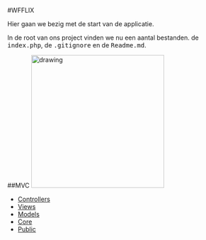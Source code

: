 #WFFLIX


Hier gaan we bezig met de start van de applicatie.

In de root van ons project vinden we nu een aantal bestanden. de <kbd>index.php</kbd>, de <kbd>.gitignore</kbd> en de <kbd>Readme.md</kbd>.

##MVC
<img src="https://upload.wikimedia.org/wikipedia/commons/thumb/a/a0/MVC-Process.svg/1920px-MVC-Process.svg.png" alt="drawing" width="300"/>


* [Controllers](controllers/controllers.md)
* [Views](views/views.md)
* [Models](models/model.md)
* [Core](core/core.md) 
* [Public](public/public.md)

